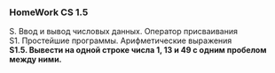 ### HomeWork CS 1.5  
S. Ввод и вывод числовых данных. Оператор присваивания  
S1. Простейшие программы. Арифметические выражения  
**S1.5. Вывести на одной строке числа 1, 13 и 49 с одним пробелом между ними.**
